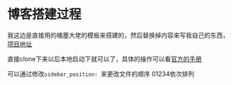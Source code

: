 # 博客搭建过程

我这边是直接用的橘墨大佬的模板来搭建的，然后替换掉内容来写我自己的东西，[项目地址](https://github.com/Randark-JMT/Treasure-House)

直接clone下来以后本地启动下就可以了，具体的操作可以看[官方的手册]([https://](https://docusaurus.io/zh-CN/docs)https://)

可以通过修改`sidebar_position: `来更改文件的顺序 01234依次排列
